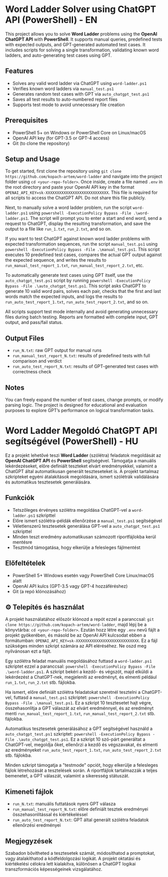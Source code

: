 # Word Ladder Solver using ChatGPT API (PowerShell) - EN

This project allows you to solve **Word Ladder** problems using the **OpenAI ChatGPT API** with **PowerShell**. It supports manual queries, predefined tests with expected outputs, and GPT-generated automated test cases. It includes scripts for solving a single transformation, validating known word ladders, and auto-generating test cases using GPT.

## Features

- Solves any valid word ladder via ChatGPT using `word-ladder.ps1`
- Verifies known word ladders via `manual_test.ps1`
- Generates random test cases with GPT via `auto_chatgpt_test.ps1`
- Saves all test results to auto-numbered report files
- Supports test mode to avoid unnecessary file creation

## Prerequisites

- PowerShell 5+ on Windows or PowerShell Core on Linux/macOS
- OpenAI API key (for GPT-3.5 or GPT-4 access)
- Git (to clone the repository)

## Setup and Usage

To get started, first clone the repository using `git clone https://github.com/kopach-artem/word-ladder` and navigate into the project folder using `cd <your-repo-folder>`. Once inside, create a file named `.env` in the root directory and paste your OpenAI API key in the format `OPENAI_API_KEY=sk-XXXXXXXXXXXXXXXXXXXXXXXXXXXX`. This file is required for all scripts to access the ChatGPT API. Do not share this file publicly.

Next, to manually solve a word ladder problem, run the script `word-ladder.ps1` using `powershell -ExecutionPolicy Bypass -File .\word-ladder.ps1`. The script will prompt you to enter a start and end word, send a request to ChatGPT, display the resulting transformation, and save the output to a file like `run_1.txt`, `run_2.txt`, and so on.

If you want to test ChatGPT against known word ladder problems with expected transformation sequences, run the script `manual_test.ps1` using `powershell -ExecutionPolicy Bypass -File .\manual_test.ps1`. This script executes 10 predefined test cases, compares the actual GPT output against the expected sequence, and writes the results to `run_manual_test_report_1.txt`, `run_manual_test_report_2.txt`, etc.

To automatically generate test cases using GPT itself, use the `auto_chatgpt_test.ps1` script by running `powershell -ExecutionPolicy Bypass -File .\auto_chatgpt_test.ps1`. This script asks ChatGPT to generate 10 valid word pairs, solves each pair, checks that the first and last words match the expected inputs, and logs the results to `run_auto_test_report_1.txt`, `run_auto_test_report_2.txt`, and so on.

All scripts support test mode internally and avoid generating unnecessary files during batch testing. Reports are formatted with complete input, GPT output, and pass/fail status.

## Output Files

- `run_N.txt`: raw GPT output for manual runs
- `run_manual_test_report_N.txt`: results of predefined tests with full comparison and verdict
- `run_auto_test_report_N.txt`: results of GPT-generated test cases with correctness check

## Notes

You can freely expand the number of test cases, change prompts, or modify parsing logic. The project is designed for educational and evaluation purposes to explore GPT’s performance on logical transformation tasks.


# Word Ladder Megoldó ChatGPT API segítségével (PowerShell) - HU

Ez a projekt lehetővé teszi **Word Ladder** (szólétra) feladatok megoldását az **OpenAI ChatGPT API** és **PowerShell** segítségével. Támogatja a manuális lekérdezéseket, előre definiált teszteket elvárt eredményekkel, valamint a ChatGPT által automatikusan generált teszteseteket is. A projekt tartalmaz szkripteket egyéni átalakítások megoldására, ismert szólétrák validálására és automatikus tesztesetek generálására.

## Funkciók

- Tetszőleges érvényes szólétra megoldása ChatGPT-vel a `word-ladder.ps1` szkripttel
- Előre ismert szólétra-példák ellenőrzése a `manual_test.ps1` segítségével
- Véletlenszerű tesztesetek generálása GPT-vel a `auto_chatgpt_test.ps1` szkripttel
- Minden teszt eredmény automatikusan számozott riportfájlokba kerül mentésre
- Tesztmód támogatása, hogy elkerülje a felesleges fájlmentést

## Előfeltételek

- PowerShell 5+ Windows esetén vagy PowerShell Core Linux/macOS alatt
- OpenAI API kulcs (GPT-3.5 vagy GPT-4 hozzáféréshez)
- Git (a repó klónozásához)

## ⚙️ Telepítés és használat

A projekt használatához először klónozd a repót ezzel a paranccsal: `git clone https://github.com/kopach-artem/word-ladder`, majd lépj be a könyvtárba: `cd <your-repo-folder>`. Ezután hozz létre egy `.env` nevű fájlt a projekt gyökerében, és másold be az OpenAI API kulcsodat ebben a formátumban: `OPENAI_API_KEY=sk-XXXXXXXXXXXXXXXXXXXXXXXXXXXX`. Ez a fájl szükséges minden szkript számára az API eléréséhez. Ne oszd meg nyilvánosan ezt a fájlt.

Egy szólétra feladat manuális megoldásához futtasd a `word-ladder.ps1` szkriptet ezzel a paranccsal: `powershell -ExecutionPolicy Bypass -File .\word-ladder.ps1`. A szkript bekéri a kezdő- és végszót, majd elküldi a lekérdezést a ChatGPT-nek, megjeleníti az eredményt, és elmenti például `run_1.txt`, `run_2.txt` stb. fájlokba.

Ha ismert, előre definiált szólétra feladatokat szeretnél tesztelni a ChatGPT-vel, futtasd a `manual_test.ps1` szkriptet: `powershell -ExecutionPolicy Bypass -File .\manual_test.ps1`. Ez a szkript 10 tesztesetet hajt végre, összehasonlítja a GPT válaszát az elvárt eredménnyel, és az eredményt menti `run_manual_test_report_1.txt`, `run_manual_test_report_2.txt` stb. fájlokba.

Automatikus tesztesetek generálásához a GPT segítségével használd a `auto_chatgpt_test.ps1` szkriptet: `powershell -ExecutionPolicy Bypass -File .\auto_chatgpt_test.ps1`. Ez a szkript 10 szó-párt generáltat a ChatGPT-vel, megoldja őket, ellenőrzi a kezdő és végszavakat, és elmenti az eredményeket `run_auto_test_report_1.txt`, `run_auto_test_report_2.txt` stb. fájlokba.

Minden szkript támogatja a "testmode" opciót, hogy elkerülje a felesleges fájlok létrehozását a tesztelések során. A riportfájlok tartalmazzák a teljes bemenetet, a GPT válaszát, valamint a sikeresség státuszát.

## Kimeneti fájlok

- `run_N.txt`: manuális futtatások nyers GPT válasza
- `run_manual_test_report_N.txt`: előre definiált tesztek eredményei összehasonlítással és kiértékeléssel
- `run_auto_test_report_N.txt`: GPT által generált szólétra feladatok ellenőrzési eredményei

## Megjegyzések

Szabadon bővítheted a tesztesetek számát, módosíthatod a promptokat, vagy átalakíthatod a kódfeldolgozási logikát. A projekt oktatási és kiértékelési célokra lett kialakítva, különösen a ChatGPT logikai transzformációs képességeinek vizsgálatához.

